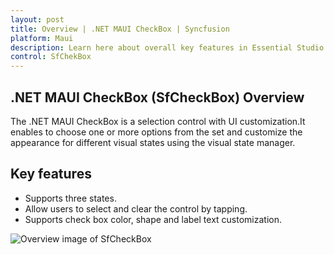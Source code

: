 ```yaml
---
layout: post
title: Overview | .NET MAUI CheckBox | Syncfusion
platform: Maui
description: Learn here about overall key features in Essential Studio for .NET MAUI SfCheckBox Control, its elements, and more.
control: SfChekBox
---
```


## .NET MAUI CheckBox (SfCheckBox) Overview

The .NET MAUI CheckBox is a selection control with UI customization.It enables to choose one or more options from the set and customize the appearance for different visual states using the visual state manager.

## Key features

 * Supports three states.
 * Allow users to select and clear the control by tapping.
 * Supports check box color, shape and label text customization.

![Overview image of SfCheckBox](Images/overview.png)